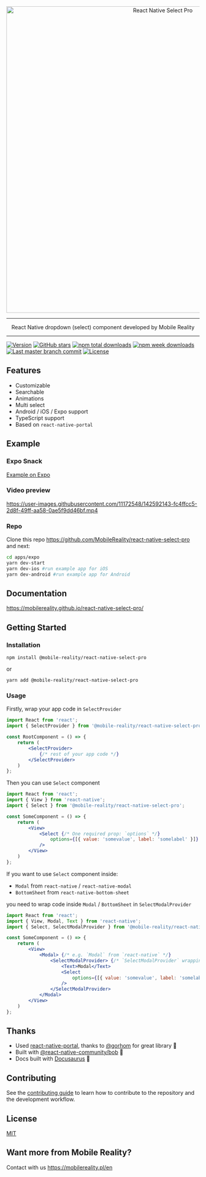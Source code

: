 <div align="center">
    <img alt="React Native Select Pro" src="https://user-images.githubusercontent.com/11172548/144605214-d7f88315-df04-434d-a45f-ae0bbc087c8b.png" width="800" />
</div>

---
<p align="center">
  React Native dropdown (select) component developed by Mobile Reality
</p>

---

[![Version](https://img.shields.io/npm/v/@mobile-reality/react-native-select-pro?style=for-the-badge)](https://www.npmjs.com/package/@mobile-reality/react-native-select-pro)
[![GitHub stars](https://img.shields.io/github/stars/MobileReality/react-native-select-pro?style=for-the-badge)](https://github.com/MobileReality/react-native-select-pro/stargazers)
[![npm total downloads](https://img.shields.io/npm/dt/@mobile-reality/react-native-select-pro?style=for-the-badge)](https://www.npmjs.com/package/@mobile-reality/react-native-select-pro)
[![npm week downloads](https://img.shields.io/npm/dw/@mobile-reality/react-native-select-pro?style=for-the-badge)](https://www.npmjs.com/package/@mobile-reality/react-native-select-pro)
[![Last master branch commit](https://img.shields.io/github/last-commit/MobileReality/react-native-select-pro/master?style=for-the-badge)](https://github.com/MobileReality/react-native-select-pro/commits/master)
[![License](https://img.shields.io/github/license/MobileReality/react-native-select-pro?style=for-the-badge)](https://github.com/MobileReality/react-native-select-pro/blob/master/LICENSE.md)

## Features

* Customizable
* Searchable
* Animations
* Multi select
* Android / iOS / Expo support
* TypeScript support
* Based on `react-native-portal`

## Example

### Expo Snack

[Example on Expo](https://snack.expo.dev/@irekrog/smelly-beef-jerky)

### Video preview

https://user-images.githubusercontent.com/11172548/142592143-fc4ffcc5-2d8f-49ff-aa58-0ae5f9dd46bf.mp4

### Repo

Clone this repo https://github.com/MobileReality/react-native-select-pro and next:

```sh
cd apps/expo
yarn dev-start
yarn dev-ios #run example app for iOS
yarn dev-android #run example app for Android
```

## Documentation

https://mobilereality.github.io/react-native-select-pro/

## Getting Started

### Installation

```
npm install @mobile-reality/react-native-select-pro
```

or

```
yarn add @mobile-reality/react-native-select-pro
```

### Usage

Firstly, wrap your app code in `SelectProvider`

```jsx
import React from 'react';
import { SelectProvider } from '@mobile-reality/react-native-select-pro';

const RootComponent = () => {
    return (
        <SelectProvider>
            {/* rest of your app code */}
        </SelectProvider>
    )
};
```

Then you can use `Select` component

```jsx
import React from 'react';
import { View } from 'react-native';
import { Select } from '@mobile-reality/react-native-select-pro';

const SomeComponent = () => {
    return (
        <View>
            <Select {/* One required prop: `options` */}
                options={[{ value: 'somevalue', label: 'somelabel' }]}
            />
        </View>
    )
};
```

If you want to use `Select` component inside:

* `Modal` from `react-native` / `react-native-modal`
* `BottomSheet` from `react-native-bottom-sheet`

you need to wrap code inside `Modal` / `BottomSheet` in `SelectModalProvider`

```jsx
import React from 'react';
import { View, Modal, Text } from 'react-native';
import { Select, SelectModalProvider } from '@mobile-reality/react-native-select-pro';

const SomeComponent = () => {
    return (
        <View>
            <Modal> {/* e.g. `Modal` from `react-native` */}
                <SelectModalProvider> {/* `SelectModalProvider` wrapping code inside `Modal` */}
                    <Text>Modal</Text>
                    <Select
                        options={[{ value: 'somevalue', label: 'somelabel' }]}
                    />
                </SelectModalProvider>
            </Modal>
        </View>
    )
};
```

## Thanks

* Used [react-native-portal](https://github.com/gorhom/react-native-portal), thanks
  to [@gorhom](https://github.com/gorhom) for great library 🎉
* Built with [@react-native-community/bob](https://github.com/react-native-community/bob) 🚀
* Docs built with [Docusaurus](https://docusaurus.io/) 🙌

## Contributing

See the [contributing guide](CONTRIBUTING.md) to learn how to contribute to the repository and the development workflow.

## License

[MIT](LICENSE.md)

## Want more from Mobile Reality?

Contact with us https://mobilereality.pl/en
